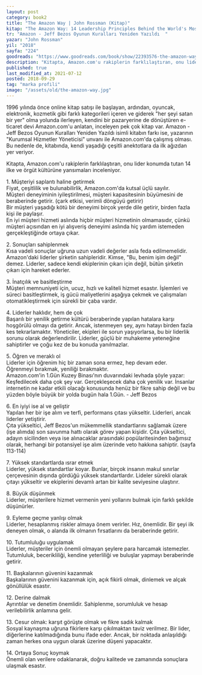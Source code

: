 ```yaml
---
layout: post  
category: book2  
title: "The Amazon Way | John Rossman (Kitap)"  
kitap: "The Amazon Way: 14 Leadership Principles Behind the World's Most Disruptive Company"  
tr: "Amazon - Jeff Bezos Oyunun Kuralları Yeniden Yazıldı  "  
yazar: "John Rossman"  
yil: "2018"  
sayfa: "224"  
goodreads: "https://www.goodreads.com/book/show/22393576-the-amazon-way"
description: "Kitapta, Amazon.com'u rakiplerin farklılaştıran, onu lider konumda tutan 14 ilke ve örgüt kültürüne yansımaları inceleniyor."
published: true
last_modified_at: 2021-07-12
posted: 2018-09-29
tag: "marka profili"
image: "/assets/old/the-amazon-way.jpg"
---
```


1996 yılında önce online kitap satışı ile başlayan, ardından, oyuncak, elektronik, kozmetik gibi farklı kategorileri içeren ve giderek "her şeyi satan bir yer" olma yolunda ilerleyen, kendini bir pazaryerine de dönüştüren e-ticaret devi Amazon.com'u anlatan, inceleyen pek çok kitap var. Amazon - Jeff Bezos Oyunun Kuralları Yeniden Yazıldı isimli kitabın farkı ise, yazarının "Kurumsal Hizmetler Yöneticisi" unvanı ile Amazon.com'da çalışmış olması. Bu nedenle de, kitabında, kendi yaşadığı çeşitli anektotlara da ilk ağızdan yer veriyor.  
  
Kitapta, Amazon.com'u rakiplerin farklılaştıran, onu lider konumda tutan 14 ilke ve örgüt kültürüne yansımaları inceleniyor.  
  
1\. Müşteriyi saplantı haline getirmek  
Fiyat, çeşitlilik ve bulunabilirlik, Amazon.com'da kutsal üçlü sayılır.  
Müşteri deneyiminin iyileştirilmesi, müşteri kapasitesinin büyümesini de beraberinde getirir. (çark etkisi, verimli döngüyü getirir)  
Bir müşteri yaşadığı kötü bir deneyimi birçok yerde dile getirir, birden fazla kişi ile paylaşır.  
En iyi müşteri hizmeti aslında hiçbir müşteri hizmetinin olmamasıdır, çünkü müşteri açısından en iyi alışveriş deneyimi aslında hiç yardım istemeden gerçekleştiğinde ortaya çıkar.  
  
2\. Sonuçları sahiplenmek  
Kısa vadeli sonuçlar uğruna uzun vadeli değerler asla feda edilmemelidir. Amazon'daki liderler şirketin sahipleridir. Kimse, "Bu, benim işim değil" demez. Liderler, sadece kendi ekiplerinin çıkarı için değil, bütün şirketin çıkarı için hareket ederler.  
  
3\. İnatçılık ve basitleştirme  
Müşteri memnuniyeti için, ucuz, hızlı ve kaliteli hizmet esastır. İşlemleri ve süreci basitleştirmek, iş gücü maliyetlerini aşağıya çekmek ve çalışmaları otomatikleştirmek için sürekli bir çaba vardır.  
  
4\. Liderler haklıdır, hem de çok  
Başarılı bir yenilik getirme kültürü beraberinde yapılan hatalara karşı hoşgörülü olmayı da getirir. Ancak, istenmeyen şey, aynı hatayı birden fazla kes tekrarlamaktır. Yöneticiler, ekipleri ile sorun yaşıyorlarsa, bu bir liderlik sorunu olarak değerlendirilir. Liderler, güçlü bir muhakeme yeteneğine sahiptirler ve çoğu kez de bu konuda yanılmazlar.  
  
5\. Öğren ve meraklı ol  
Liderler için öğrenim hiç bir zaman sona ermez, hep devam eder. Öğrenmeyi bırakmak, yeniliği bırakmaktır.  
Amazon.com'in 1.Gün Kuzey Binası'nın duvarındaki levhada şöyle yazar:  
Keşfedilecek daha çok şey var. Gerçekleşecek daha çok yenilik var. İnsanlar internetin ne kadar etkili olacağı konusunda henüz bir fikre sahip değil ve bu yüzden böyle büyük bir yolda bugün hala 1.Gün. - Jeff Bezos  
  
6\. En iyiyi ise al ve geliştir  
Yapılan her bir işe alım ve terfi, performans çıtası yükseltir. Liderleri, ancak liderler yetiştirir.  
Çıta yükseltici, Jeff Bezos'un mükemmellik standartlarını sağlamak üzere (işe alımda) son savunma hattı olarak görev yapan kişidir. Çıta yükseltici, adayın sicilinden veya ise alınacaklar arasındaki popülaritesinden bağımsız olarak, herhangi bir potansiyel işe alım üzerinde veto hakkına sahiptir. (sayfa 113-114)  
  
7\. Yüksek standartlarda ısrar etmek  
Liderler, yüksek standartlar koyar. Bunlar, birçok insanın makul sınırlar çerçevesinin dışında gördüğü yüksek standartlardır. Lideler sürekli olarak çıtayı yükseltir ve ekiplerini devamlı artan bir kalite seviyesine ulaştırır.  
  
8\. Büyük düşünmek  
Liderler, müşterilere hizmet vermenin yeni yollarını bulmak için farklı şekilde düşünürler.  
  
9\. Eyleme geçme yanlışı olmak  
Liderler, hesaplanmış riskler almaya önem verirler. Hız, önemlidir. Bir şeyi ilk deneyen olmak, o alanda ilk olmanın fırsatlarını da beraberinde getirir.  
  
10\. Tutumluluğu uygulamak  
Liderler, müşteriler için önemli olmayan şeylere para harcamak istemezler. Tutumluluk, becerikliliği, kendine yeterliliği ve buluşlar yapmayı beraberinde getirir.  
  
11\. Başkalarının güvenini kazanmak  
Başkalarının güvenini kazanmak için, açık fikirli olmak, dinlemek ve alçak gönüllülük esastır.  
  
12\. Derine dalmak  
Ayrıntılar ve denetim önemlidir. Sahiplenme, sorumluluk ve hesap verilebilirlik anlamına gelir.  
  
13\. Cesur olmak: karşıt görüşte olmak ve fikre sadık kalmak  
Sosyal kaynaşma uğruna fikirlere karşı çıkılmaktan taviz verilmez. Bir lider, diğerlerine katılmadığında bunu ifade eder. Ancak, bir noktada anlaşıldığı zaman herkes ona uygun olarak üzerine düşeni yapacaktır.  
  
14\. Ortaya Sonuç koymak  
Önemli olan verilere odaklanarak, doğru kalitede ve zamanında sonuçlara ulaşmak esastır.  
  
